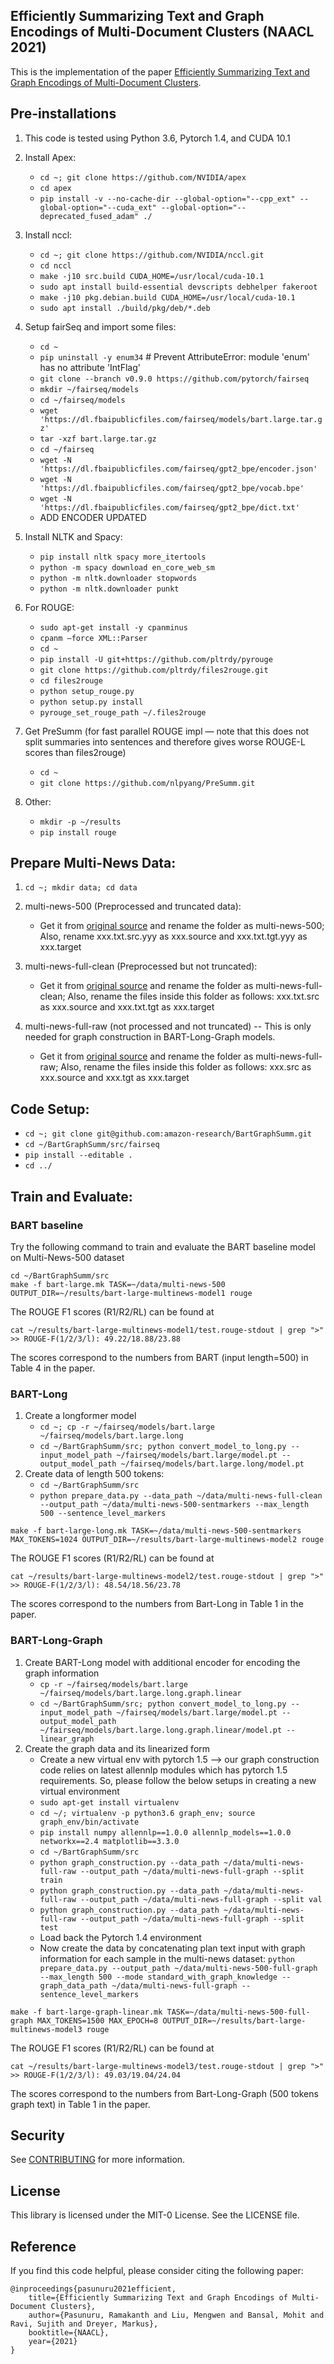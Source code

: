 ## Efficiently Summarizing Text and Graph Encodings of Multi-Document Clusters (NAACL 2021)

This is the implementation of the paper [Efficiently Summarizing Text and Graph Encodings of Multi-Document Clusters](https://www.aclweb.org/anthology/2021.naacl-main.380.pdf).

## Pre-installations
1. This code is tested using Python 3.6, Pytorch 1.4, and CUDA 10.1

2. Install Apex:
      - ```cd ~; git clone https://github.com/NVIDIA/apex```
      - ```cd apex```
      - ```pip install -v --no-cache-dir --global-option="--cpp_ext" --global-option="--cuda_ext" --global-option="--deprecated_fused_adam" ./```
3. Install nccl:
      - ```cd ~; git clone https://github.com/NVIDIA/nccl.git```
      - ```cd nccl```
      - ```make -j10 src.build CUDA_HOME=/usr/local/cuda-10.1```
      - ```sudo apt install build-essential devscripts debhelper fakeroot```
      - ```make -j10 pkg.debian.build CUDA_HOME=/usr/local/cuda-10.1```
      - ```sudo apt install ./build/pkg/deb/*.deb```
4. Setup fairSeq and import some files:
      - ```cd ~```
      - ```pip uninstall -y enum34``` # Prevent AttributeError: module 'enum' has no attribute 'IntFlag'
      - ```git clone --branch v0.9.0 https://github.com/pytorch/fairseq```
      - ```mkdir ~/fairseq/models```
      - ```cd ~/fairseq/models```
      - ```wget 'https://dl.fbaipublicfiles.com/fairseq/models/bart.large.tar.gz'```
      - ```tar -xzf bart.large.tar.gz```
      - ```cd ~/fairseq```
      - ```wget -N 'https://dl.fbaipublicfiles.com/fairseq/gpt2_bpe/encoder.json'```
      - ```wget -N 'https://dl.fbaipublicfiles.com/fairseq/gpt2_bpe/vocab.bpe'```
      - ```wget -N 'https://dl.fbaipublicfiles.com/fairseq/gpt2_bpe/dict.txt'```
      - ADD ENCODER UPDATED
5. Install NLTK and Spacy:
      - ```pip install nltk spacy more_itertools```
      - ```python -m spacy download en_core_web_sm```
      - ```python -m nltk.downloader stopwords```
      - ```python -m nltk.downloader punkt```
      
7. For ROUGE:
      - ```sudo apt-get install -y cpanminus```
      - ```cpanm —force XML::Parser```
      - ```cd ~```
      - ```pip install -U git+https://github.com/pltrdy/pyrouge```
      - ```git clone https://github.com/pltrdy/files2rouge.git```
      - ```cd files2rouge```
      - ```python setup_rouge.py```
      - ```python setup.py install```
      - ```pyrouge_set_rouge_path ~/.files2rouge```
8. Get PreSumm (for fast parallel ROUGE impl — note that this does not split summaries into sentences and therefore gives worse ROUGE-L scores than files2rouge)
      - ```cd ~```
      - ```git clone https://github.com/nlpyang/PreSumm.git```   
9. Other:
      - ```mkdir -p ~/results```
      - ```pip install rouge```

## Prepare Multi-News Data:

1. ```cd ~; mkdir data; cd data```
2. multi-news-500 (Preprocessed and truncated data):
      - Get it from [original source](https://drive.google.com/drive/folders/1qqSnxiaNVEctgiz2g-Wd3a9kwWuwMA07) and rename the folder as multi-news-500; Also, rename xxx.txt.src.yyy as xxx.source and xxx.txt.tgt.yyy as xxx.target

3. multi-news-full-clean (Preprocessed but not truncated):
      - Get it from [original source](https://drive.google.com/open?id=1qZ3zJBv0zrUy4HVWxnx33IsrHGimXLPy) and rename the folder as multi-news-full-clean; Also, rename the files inside this folder as follows: xxx.txt.src as xxx.source and xxx.txt.tgt as xxx.target

4. multi-news-full-raw (not processed and not truncated) -- This is only needed for graph construction in BART-Long-Graph models.
      - Get it from [original source](https://drive.google.com/drive/folders/1uDarzpu2HFc-vjXNJCRv2NIHzakpSGOw) and rename the folder as multi-news-full-raw; Also, rename the files inside this folder as follows: xxx.src as xxx.source and xxx.tgt as xxx.target

## Code Setup:
- ```cd ~; git clone git@github.com:amazon-research/BartGraphSumm.git```
- ```cd ~/BartGraphSumm/src/fairseq```
- ```pip install --editable .```
- ```cd ../```

## Train and Evaluate:

### BART baseline
Try the following command to train and evaluate the BART baseline model on Multi-News-500 dataset
```
cd ~/BartGraphSumm/src
make -f bart-large.mk TASK=~/data/multi-news-500 OUTPUT_DIR=~/results/bart-large-multinews-model1 rouge
```

The ROUGE F1 scores (R1/R2/RL) can be found at
```
cat ~/results/bart-large-multinews-model1/test.rouge-stdout | grep ">"
>> ROUGE-F(1/2/3/l): 49.22/18.88/23.88
```
The scores correspond to the numbers from BART (input length=500) in Table 4 in the paper.

### BART-Long
1. Create a longformer model
      - ```cd ~; cp -r ~/fairseq/models/bart.large ~/fairseq/models/bart.large.long```
      - ```cd ~/BartGraphSumm/src; python convert_model_to_long.py --input_model_path ~/fairseq/models/bart.large/model.pt --output_model_path ~/fairseq/models/bart.large.long/model.pt```
2. Create data of length 500 tokens:
      - ```cd ~/BartGraphSumm/src```
      - ```python prepare_data.py --data_path ~/data/multi-news-full-clean --output_path ~/data/multi-news-500-sentmarkers --max_length 500 --sentence_level_markers```
```
make -f bart-large-long.mk TASK=~/data/multi-news-500-sentmarkers MAX_TOKENS=1024 OUTPUT_DIR=~/results/bart-large-multinews-model2 rouge
```

The ROUGE F1 scores (R1/R2/RL) can be found at
```
cat ~/results/bart-large-multinews-model2/test.rouge-stdout | grep ">"
>> ROUGE-F(1/2/3/l): 48.54/18.56/23.78
```
The scores correspond to the numbers from Bart-Long in Table 1 in the paper.

### BART-Long-Graph
1. Create BART-Long model with additional encoder for encoding the graph information
      - ```cp -r ~/fairseq/models/bart.large ~/fairseq/models/bart.large.long.graph.linear```
      - ```cd ~/BartGraphSumm/src; python convert_model_to_long.py --input_model_path ~/fairseq/models/bart.large/model.pt --output_model_path ~/fairseq/models/bart.large.long.graph.linear/model.pt --linear_graph```
2. Create the graph data and its linearized form
      - Create a new virtual env with pytorch 1.5 --> our graph construction code relies on latest allennlp modules which has pytorch 1.5 requirements. So, please follow the below setups in creating a new virtual environment
      - ```sudo apt-get install virtualenv```
      - ```cd ~/; virtualenv -p python3.6 graph_env; source graph_env/bin/activate```
      - ```pip install numpy allennlp==1.0.0 allennlp_models==1.0.0 networkx==2.4 matplotlib==3.3.0```
      - ```cd ~/BartGraphSumm/src```
      - ```python graph_construction.py --data_path ~/data/multi-news-full-raw --output_path ~/data/multi-news-full-graph --split train```
      - ```python graph_construction.py --data_path ~/data/multi-news-full-raw --output_path ~/data/multi-news-full-graph --split val```
      - ```python graph_construction.py --data_path ~/data/multi-news-full-raw --output_path ~/data/multi-news-full-graph --split test```
      - Load back the Pytorch 1.4 environment
      - Now create the data by concatenating plan text input with graph information for each sample in the multi-news dataset: ```python prepare_data.py --output_path ~/data/multi-news-500-full-graph --max_length 500 --mode standard_with_graph_knowledge --graph_data_path ~/data/multi-news-full-graph --sentence_level_markers```

```
make -f bart-large-graph-linear.mk TASK=~/data/multi-news-500-full-graph MAX_TOKENS=1500 MAX_EPOCH=8 OUTPUT_DIR=~/results/bart-large-multinews-model3 rouge
```
The ROUGE F1 scores (R1/R2/RL) can be found at
```
cat ~/results/bart-large-multinews-model3/test.rouge-stdout | grep ">"
>> ROUGE-F(1/2/3/l): 49.03/19.04/24.04
```
The scores correspond to the numbers from Bart-Long-Graph (500 tokens graph text) in Table 1 in the paper.

## Security

See [CONTRIBUTING](CONTRIBUTING.md#security-issue-notifications) for more information.

## License

This library is licensed under the MIT-0 License. See the LICENSE file.

## Reference

If you find this code helpful, please consider citing the following paper:

    @inproceedings{pasunuru2021efficient,
        title={Efficiently Summarizing Text and Graph Encodings of Multi-Document Clusters},
        author={Pasunuru, Ramakanth and Liu, Mengwen and Bansal, Mohit and Ravi, Sujith and Dreyer, Markus},
        booktitle={NAACL},
        year={2021}
    }